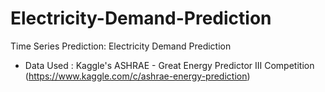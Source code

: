 # Electricity-Demand-Prediction
Time Series Prediction: Electricity Demand Prediction 

  - Data Used : Kaggle's ASHRAE - Great Energy Predictor III Competition (https://www.kaggle.com/c/ashrae-energy-prediction)  
  

